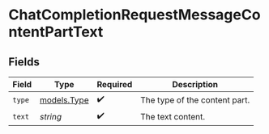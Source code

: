 # ChatCompletionRequestMessageContentPartText


## Fields

| Field                            | Type                             | Required                         | Description                      |
| -------------------------------- | -------------------------------- | -------------------------------- | -------------------------------- |
| `type`                           | [models.Type](../models/type.md) | :heavy_check_mark:               | The type of the content part.    |
| `text`                           | *string*                         | :heavy_check_mark:               | The text content.                |